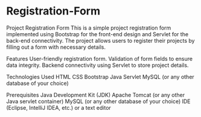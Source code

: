 # Registration-Form
Project Registration Form
This is a simple project registration form implemented using Bootstrap for the front-end design and Servlet for the back-end connectivity. The project allows users to register their projects by filling out a form with necessary details.

Features
User-friendly registration form.
Validation of form fields to ensure data integrity.
Backend connectivity using Servlet to store project details.

Technologies Used
HTML
CSS
Bootstrap
Java Servlet
MySQL (or any other database of your choice)

Prerequisites
Java Development Kit (JDK)
Apache Tomcat (or any other Java servlet container)
MySQL (or any other database of your choice)
IDE (Eclipse, IntelliJ IDEA, etc.) or a text editor
